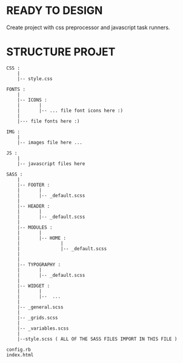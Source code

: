 # READY TO DESIGN 

Create project with css preprocessor and javascript task runners.

# STRUCTURE PROJET

    CSS :
        |
        |-- style.css

    FONTS :
        |
        |-- ICONS :
        |       |
        |       |-- ... file font icons here :)
        |
        |--- file fonts here :)

    IMG :
        |
        |-- images file here ...
    
    JS :
        |
        |-- javascript files here
    
    SASS :
        |
        |-- FOOTER :
        |       |
        |       |-- _default.scss
        |
        |-- HEADER :
        |       |
        |       |-- _default.scss        
        |
        |-- MODULES :
        |       |
        |       |-- HOME :
        |               |
        |               |-- _default.scss
        |       
        |
        |-- TYPOGRAPHY :
        |       |
        |       |-- _default.scss
        |
        |-- WIDGET :
        |       |
        |       |--  ...
        |
        |-- _general.scss 
        |
        |-- _grids.scss
        |
        |-- _variables.scss
        |
        |--style.scss ( ALL OF THE SASS FILES IMPORT IN THIS FILE )

    config.rb
    index.html
    

        

    